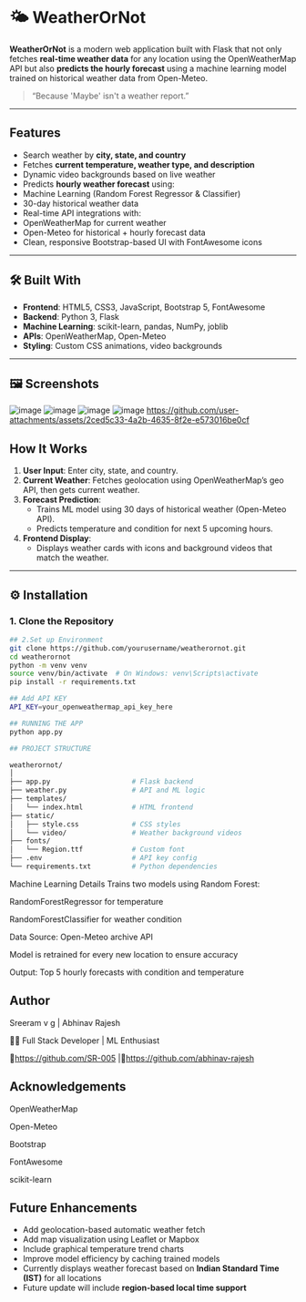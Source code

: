 
# 🌤️ WeatherOrNot 

**WeatherOrNot** is a modern web application built with Flask that not only fetches **real-time weather data** for any location using the OpenWeatherMap API but also **predicts the hourly forecast** using a machine learning model trained on historical weather data from Open-Meteo.

>  “Because 'Maybe' isn't a weather report.”

---

##  Features

-  Search weather by **city, state, and country**
-  Fetches **current temperature, weather type, and description**
-  Dynamic video backgrounds based on live weather
-  Predicts **hourly weather forecast** using:
-  Machine Learning (Random Forest Regressor & Classifier)
-  30-day historical weather data
-  Real-time API integrations with:
- OpenWeatherMap for current weather
 - Open-Meteo for historical + hourly forecast data
-  Clean, responsive Bootstrap-based UI with FontAwesome icons

---

## 🛠️ Built With

- **Frontend**: HTML5, CSS3, JavaScript, Bootstrap 5, FontAwesome
- **Backend**: Python 3, Flask
- **Machine Learning**: scikit-learn, pandas, NumPy, joblib
- **APIs**: OpenWeatherMap, Open-Meteo
- **Styling**: Custom CSS animations, video backgrounds

---

## 🖼️ Screenshots
![image](https://github.com/user-attachments/assets/b6c4e9c4-6a97-4d69-b2c5-206b47d13116)
![image](https://github.com/user-attachments/assets/d4dac7c0-abd7-4a2a-a73a-bd7a83986c47)
![image](https://github.com/user-attachments/assets/78dadefc-800a-4994-b30e-9e5b45d13154)
![image](https://github.com/user-attachments/assets/cf259d07-7871-43c4-be86-1b0deafceb2d)
https://github.com/user-attachments/assets/2ced5c33-4a2b-4635-8f2e-e573016be0cf





##  How It Works

1. **User Input**: Enter city, state, and country.
2. **Current Weather**: Fetches geolocation using OpenWeatherMap’s geo API, then gets current weather.
3. **Forecast Prediction**:
   - Trains ML model using 30 days of historical weather (Open-Meteo API).
   - Predicts temperature and condition for next 5 upcoming hours.
4. **Frontend Display**:
   - Displays weather cards with icons and background videos that match the weather.

---

## ⚙️ Installation

### 1. Clone the Repository

```bash
## 2.Set up Environment
git clone https://github.com/yourusername/weatherornot.git
cd weatherornot
python -m venv venv
source venv/bin/activate  # On Windows: venv\Scripts\activate
pip install -r requirements.txt

```
```bash
## Add API KEY
API_KEY=your_openweathermap_api_key_here

```
```bash
## RUNNING THE APP
python app.py

```
```bash
## PROJECT STRUCTURE

weatherornot/
│
├── app.py                    # Flask backend
├── weather.py                # API and ML logic
├── templates/
│   └── index.html            # HTML frontend
├── static/
│   ├── style.css             # CSS styles
│   └── video/                # Weather background videos
├── fonts/
│   └── Region.ttf            # Custom font
├── .env                      # API key config
└── requirements.txt          # Python dependencies

```
 Machine Learning Details
Trains two models using Random Forest:

RandomForestRegressor for temperature

RandomForestClassifier for weather condition

Data Source: Open-Meteo archive API

Model is retrained for every new location to ensure accuracy

Output: Top 5 hourly forecasts with condition and temperature


##  Author
 Sreeram v g | Abhinav Rajesh

👨‍💻 Full Stack Developer | ML Enthusiast

🔗https://github.com/SR-005 |🔗https://github.com/abhinav-rajesh


##  Acknowledgements
OpenWeatherMap

Open-Meteo

Bootstrap

FontAwesome

scikit-learn


##  Future Enhancements
- Add geolocation-based automatic weather fetch
- Add map visualization using Leaflet or Mapbox
- Include graphical temperature trend charts
- Improve model efficiency by caching trained models
- Currently displays weather forecast based on **Indian Standard Time (IST)** for all locations
- Future update will include **region-based local time support**

